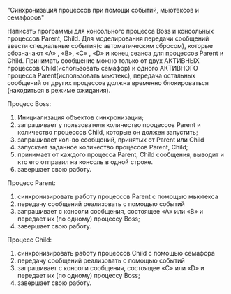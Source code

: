 "Синхронизация процессов при помощи событий, мьютексов и семафоров"

Написать программы для консольного процесса Boss и консольных процессов Parent, Child. Для моделирования 
передачи сообщений ввести специальные события(c автоматическим сбросом), которые обозначают «А» , 
«B», «C» , «D» и конец сеанса для процессов Parent и Child.
Принимать сообщение можно только от двух АКТИВНЫХ процессов Child(использовать семафор) и одного 
АКТИВНОГО процесса Parent(использовать мьютекс), передача остальных сообщений от других процессов 
должна временно блокироваться (находиться в режиме ожидания).

Процесс Boss:
1. Инициализация объектов синхронизации;
2. запрашивает у пользователя количество процессов Parent и количество процессов Child, которые он должен 
запустить;
3. запрашивает кол-во сообщений, принятых от Parent или Child
4. запускает заданное количество процессов Parent, Child;
5. принимает от каждого процесса Parent, Child сообщения, выводит и кто его отправил на консоль в одной 
строке. 
6. завершает свою работу.

Процесс Parent:
1. синхронизировать работу процессов Parent с помощью мьютекса
2. передачу сообщений реализовать с помощью событий
3. запрашивает с консоли сообщения, состоящее «А» или «B» и передает их (по одному) процессу Boss;
4. завершает свою работу.

Процесс Child:
1. синхронизировать работу процессов Child с помощью семафора
2. передачу сообщений реализовать с помощью событий
3. запрашивает с консоли сообщения, состоящее «C» или «D» и передает их (по одному) процессу Boss;
4. завершает свою работу.
